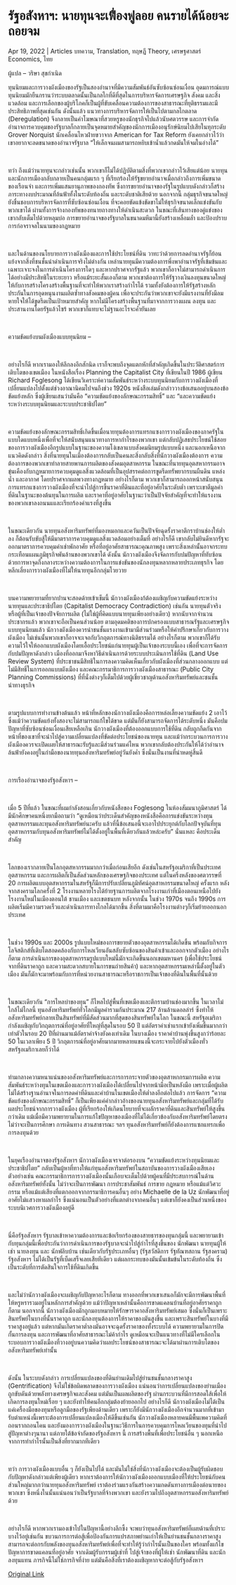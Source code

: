 # รัฐอสังหาฯ: นายทุนจะเฟื่องฟูลอย คนรายได้น้อยจะถอยจม

Apr 19, 2022 | Articles บทความ, Translation, ทฤษฎี Theory, เศรษฐศาสตร์ Economics, ไทย







ผู้แปล – วริษา สุขกำเนิด













ทุนนิยมและการวางผังเมืองของรัฐเป็นสองอำนาจที่มีความสัมพันธ์อันซับซ้อนซ่อนเงื่อน อุดมการณ์แบบทุนนิยมมักยืนกรานว่าระบบตลาดนั้นเป็นกลไกที่ดีที่สุดในการบริหารจัดการเศรษฐกิจ สังคม และสิ่งแวดล้อม และการเลือกของผู้บริโภคก็เป็นผู้ที่ขับเคลื่อนความต้องการของสาธารณะที่ยุติธรรมและมีประสิทธิภาพที่สุดเช่นกัน ดังนั้นแล้ว แนวทางการบริหารจัดการให้เป็นไปตามกลไกตลาด (Deregulation) จึงกลายเป็นคำโฆษณาที่สวยหรูของนักธุรกิจไปแล้วนับศตวรรษ และการจำกัดอำนาจการควบคุมของรัฐบาลก็กลายเป็นจุดหมายสำคัญของนักการเมืองอนุรักษ์นิยมไปเสียในทุกระดับ Grover Norquist นักเคลื่อนไหวฝ่ายขวาจาก American for Tax Reform ยังเคยกล่าวไว้ว่า เขาอยากจะลดขนาดของอำนาจรัฐบาล “ให้เล็กจนผมสามารถหยิบเข้าน้ำแล้วกดมันให้จมในอ่างได้”





 





ทว่า ถึงแม้ว่านายทุนจะกล่าวเช่นนั้น พวกเขาก็ไม่ได้ปฏิบัติตามสิ่งที่พวกเขากล่าวไว้เสียแต่น้อย นายทุนและนักการเมืองกลับกลายเป็นคนกลุ่มแรก ๆ ที่เรียกร้องให้รัฐขยายอำนาจเมื่อกล่าวถึงการเพิ่มขนาดของเรือนจำ และการเพิ่มแสนยานุภาพของกองทัพ ซึ่งการขยายอำนาจของรัฐในรูปแบบดังกล่าวก็สร้างภาระทางงบประมาณที่ล้นฟ้าทั้งในระดับท้องถิ่น และระดับชาติเสียด้วย นอกจากนี้ กลุ่มธุรกิจขนาดใหญ่ยังชื่นชอบการบริหารจัดการที่ซับซ้อนซ่อนเงื่อน ที่จะคอยขัดแข้งขัดขาไม่ให้ธุรกิจขนาดเล็กแข่งขันกับพวกเขาได้ ผ่านทั้งการจ้างกองทัพของทนายถางทางให้ดำเนินสะดวก ในขณะที่เส้นทางของคู่แข่งของเขากลับเต็มไปด้วยหลุมบ่อ การขยายอำนาจของรัฐบาลในขนาดมหึมานี้ยังสร้างเหลื่อมล้ำ และป้องปราบการก่อจราจลในนามของกฎหมาย





 





และในด้านของนโยบายการวางผังเมืองและการใช้ประโยชน์ที่ดิน วาทะว่าด้วยการลดอำนาจรัฐก็ย้อนแย้งจากสิ่งที่ชนชั้นนำดำเนินการจริงไม่ต่างกัน เหล่านายทุนมีความต้องการพึ่งพาอำนาจรัฐที่เข้มข้นและเฉพาะเจาะจงในการดำเนินโครงการใดๆ และหากปราศจากรัฐแล้ว พวกเขาก็อาจไม่สามารถดำเนินการได้อย่างมีประสิทธิในระยะยาว หรือแม้ระยะสั้นเองก็ตาม พวกเขาต้องการให้รัฐวางเงินลงทุนขนาดใหญ่ให้กับการสร้างโครงสร้างพื้นฐานที่จะทำให้พวกเราสร้างกำไรได้ รวมทั้งยังต้องการให้รัฐสร้างหลักประกันในการอุดหนุนงานผลิตซ้ำทางสังคมของผู้คน เพื่อจะประกันว่าพวกเขาจะยังมีแรงงานที่ยังมีลมหายใจให้ได้ขูดรีดเป็นเป้าหมายสำคัญ หากไม่มีโครงสร้างพื้นฐานที่มาจากการวางแผน ลงทุน และประสานงานโดยรัฐแล้วไซร้ พวกเขาก็แทบจะไม่ฐานอะไรจะค้ำยันเลย





 





ความขัดแย้งบนผังเมืองแบบทุนนิยม –





 





อย่างไรก็ดี หากเรามองให้ลึกลงอีกสักนิด เราก็จะพบถึงจุดแตกหักที่สำคัญเกิดขึ้นในประวัติศาสตร์การเติบโตของเขตเมือง ในหนังสือเรื่อง Planning the Capitalist City ที่เขียนในปี 1986 ผู้เขียน Richard Foglesong ได้เขียนวิเคราะห์ความสัมพันธ์ระหว่างระบบทุนนิยมกับการวางผังเมืองที่เปลี่ยนแปลงไปตั้งแต่ช่วงอาณานิคมไปจนถึงช่วง 1920s หนังสือเล่มดังกล่าววางข้อเสนออยู่บนสองข้อขัดแย้งหลัก ซึ่งผู้เขียนเสนว่ามันคือ “ความขัดแย้งของลักษณะกรรมสิทธิ์” และ “และความขัดแย้งระหว่างระบบทุนนิยมและระบบประชาธิปไตย”





 





ความขัดแย้งของลักษณะกรรมสิทธิ์เกิดขึ้นเมื่อนายทุนต้องการแทรกแซงการวางผังเมืองของภาครัฐในแบบใดแบบหนึ่งเพื่อที่จะให้สนับสนุนแนวทางการหากำไรของพวกเขา แต่กลับปฏิเสธประโยชน์ใช้สอยของการวางผังเมืองอีกรูปแบบในฐานะของความโง่เขลาแบบสังคมนิยมรูปแบบหนึ่ง และนอกเหนือจากแนวคิดดังกล่าว สิ่งที่นายทุนในเมืองต้องการกลับเป็นคนละสิ่งกลับสิ่งที่นักวางผังเมืองต้องการ ความต้องการของพวกเขาทำลายสายพานการผลิตของสังคมอุตสาหกรรม ในขณะที่นายทุนอุตสหากรรมอาจขุ่นเคืองกับกฎหมายการควบคุมดูแลสิ่งแวดล้อมที่เป็นอุปสรรคต่อการขูดรีดทรัพยากรบนผืนดิน แหล่งน้ำ และอากาศ โดยปราศจากผลพวงทางกฎหมาย อย่างไรก็ตาม พวกเขาก็สามารถออกหน้าสนับสนุนการแทรกแซงการวางผังเมืองที่จะนำไปสู่การขึ้นราคาที่ดินและที่อยู่อาศัยในระดับต่ำ เพราะเขาตีมูลค่าที่ดินในฐานะของต้นทุนในการผลิต และราคาที่อยู่อาศัยในฐานะว่าเป็นปัจจัยสำคัญที่จะทำให้แรงงานของพวกเขาลงถนนแและเรียกร้องค่าแรงที่สูงขึ้น





 





ในขณะเดียวกัน นายทุนอสังหาริมทรัพย์ที่มองหมอกและควันเป็นปัจจัยฉุดรั้งราคาตึกราบ้านช่องให้ต่ำลง ก็ต้อนรับขับสู้ให้มีมาตราการควบคุมดูแลสิ่งแวดล้อมอย่างเต็มที่ อย่างไรก็ดี เขากลับไม่ยินดีหากรัฐจะออกมาตราการควบคุมค่าเช่าพักอาศัย หรือที่อยู่อาศัยสาธารณะคุณภาพสูง เพราะสิ่งเหล่านั้นอาจกระทบกระเทือนแผนภูมิธุรกิจพันล้านของพวกเขาได้ ดังนั้น นักวางผังเมืองจึงจัดการกับปมปัญหาที่ทับซ้อน ด้วยการหาจุดกึ่งกลางระหว่างความต้องการในการแข่งขันของนักลงทุนหลากหลายประเภทธุรกิจ โดยหลีกเลี่ยงการวางผังเมืองที่ไม่ให้นายทุนอีกกลุ่มโวยวาย





 





บนความพยายามที่ยากปานจะสอดด้ายเข้าเข็มนี้ นักวางผังเมืองก้ต้องเผชิญกับความขัดแย้งระหว่างนายทุนและประชาธิปไตย (Capitalist Democracy Contradiction) เช่นกัน นายทุนตัวจริง หรือผู้ที่เป็นเจ้าของปัจจัยการผลิต (ไม่ใช่ผู้ที่คิดแบบนายทุนเพียงอย่างเดียว) หากนับจากจำนวนประชากรแล้ว พวกเขาจะถือเป็นคนส่วนน้อย ตามอุดมคติของการปกครองแบบสาธารณรัฐและเศรษฐกิจแบบทุนนิยมแล้ว นักวางผังเมืองควรนำชนชั้นแรงงานเข้ามามีส่วนร่วมหรือให้คำปรึกษาเกี่ยวกับการวางผังเมือง ไม่เช่นนั้นพวกเขาก็อาจจะเจอกับวิกฤตการณ์ทางนิติธรรมได้ อย่างไรก็ตาม พวกเขาก็ได้รับความไว้ใจให้ออกแบบผังเมืองโดยเอื้อประโยชน์แก่นายทุนผู้เป็นเจ้าของระบบนี้เอง เพื่อที่จะการจัดการกับปมปัญหาดังกล่าว เมืองที่ออกมาจึงหาวิธีดำเนินการด้วยระบบประเมินการใช้ที่ดิน (Land Use Review System) ที่ประชาชนมีสิทธิในการลงความคิดเห็นเกี่ยวกับผังเมืองที่ส่วนกลางออกแบบ แต่ไม่มีสิทธิ์ในการออกแบบผังเมือง และคณะกรรมาธิการการวางผังเมืองสาธารณะ (Public City Planning Commissions) ที่ที่นั่งต่างๆก็เต็มไปด้วยผู้เชี่ยวชาญด้านอสังหาริมทรัพย์และชนชั้นนำทางธุรกิจ





 





ตามรูปแบบการทำงานข้างต้นแล้ว หน้าที่หลักของนักวางผังเมืองคือการหล่อเลี้ยงความขัดแย้ง 2 เอาไว้ ซึ่งแม้ว่าความขัดแย้งทั้งสองจะไม่สามารถแก้ไขได้ขาด แต่มันก็ยังสามารถจัดการได้ระดับหนึ่ง มันคือปมปัญหาที่ซับซ้อนซ่อนเงื่อนเสียเหลือเกิน นักวางผังเมืองที่ต้องออกแบบการใช้ที่ดิน กลับถูกกีดกันจากหน้าที่ของเขาที่จะนำไปสู่ความเปลี่ยนแปลงที่ขัดต่อประโยชน์ของนายทุน และแม้ว่ากระบวนการการวางผังเมืองควรจะเปิดเผยให้สาธารณะรับรู้และมีส่วนร่วมแค่ไหน พวกเขากลับต้องประกันให้ได้ว่าอำนาจล้นฟ้ายังคงอยู่ในกำมือของนายทุนอสังหาริมทรัพย์อยู่วันยังค่ำ ซึ่งนั่นเป็นงานที่น่าหดหู่สิ้นดี





 





การเรืองอำนาจของรัฐอสังหาฯ –





 





เมื่อ 5 ปีที่แล้ว ในขณะที่ผมกำลังสอนเกี่ยวกับหนังสือของ Foglesong ในห้องสัมมนาภูมิศาสตร์ ได้มีนักศึกษาคนหนึ่งยกมือถามว่า “ดูเหมือนว่าประเด็นสำคัญของหนังสือคือการแข่งขันระหว่างทุนอุตสาหกรรมและทุนอสังหาริมทรัพย์นะครับ แล้วที่นี้ข้อเสนอนี้จะเอาไปประยุกต์กับโลกปัจจุบันที่ทุนอุตสาหกรรมกับทุนอสังหาริมทรัพย์ไม่ได้ตั้งอยู่ในพื้นที่เดียวกันแล้วหล่ะครับ” นั่นแหละ คือประเด็นสำคัญ





 





โลกของเรากลายเป็นโลกอุตสหากรรมมากกว่าเมื่อก่อนเสียอีก ดังเช่นในสหรัฐอเมริกาที่เป็นประเทศอุตสาหกรรม และการผลิตก็เป็นสัดส่วนหลักของเศรษฐกิจของประเทศ แต่ในครึ่งหลังของศตวรรษที่ 20 การผลิตแบบอุตสหากรรมในสหรัฐก็มีการปรับเปลี่ยนภูมิทัศน์อุตสาหกรรมขนาดใหญ่ ครั้งแรก หลังจากสงครามโลกครั้งที่ 2 โรงงานหลายโรงได้ย้ายฐานการผลิตจากโรงงานเก่าที่เมืองตอนเหนือไปยังโรงงานใหม่ในเมืองตอนใต้ ชานเมือง และเขตชนบท หลังจากนั้น ในช่วง 1970s จนถึง 1990s การผลิตเริ่มมีความรวดเร็วและดำเนินการทางไกลได้มากขึ้น สิ่งที่ตามมาคือโรงงานต่างๆก็เริ่มย้ายออกนอกประเทศ





 





ในช่วง 1990s และ 2000s รูปแบบใหม่ของการขยายตัวของอุตสาหกรรมได้เกิดขึ้น พร้อมกับกิจการโลจิสติกส์ที่เติบโตสอดคล้องกับการไหลเวียนอันสลับซับซ้อนของสินค้าเข้าและออกจากตัวเมือง อย่างไรก็ตาม การดำเนินการของอุตสาหกรรมรูปแบบใหม่นี้มักจะเกิดขึ้นนอกเขตมหานคร (เพื่อใช้ประโยชน์จากที่ดินราคาถูก และความสะดวกสบายในการขนถ่ายสินค้า) และหากอุตสาหกรรมเหล่านี้ตั้งอยู่ในตัวเมือง มันก็มักจะมาพร้อมกับการที่หน่วยงานสาธารณะหรือราชการเป็นเจ้าของที่ดินในพื้นที่นั้นด้วย





 





ในขณะเดียวกัน “การไหลบ่าของทุน” ก็ไหลไปสู่พื้นที่เขตเมืองและตึกรามบ้านช่องมากขึ้น ในเวลาไม่ใกล้ไม่ไกลนี้ ทุนอสังหาริมทรัพย์ทั่วโลกมีมูลค่ารวมกันประมาณ 217 ล้านล้านดอลล่าร์ ซึ่งทำให้อสังหาริมทรัพย์กลายเป็นสินทรัพย์ที่มีสัดส่วนมากที่สุดของสินทรัพย์ในโลก ในขณะนี้ สหรัฐอเมริกากำลังเผชิญกับวิกฤตการณ์ที่อยู่อาศัยที่ใหญ่ที่สุดในรอบ 50 ปี แต่อัตราค่าเช่าแรกเข้ายังเพิ่มขึ้นมากกว่าเท่าตัวในรอบ 20 ปีที่ผ่านมาแม้อัตราค่าจ้างยังคงเท่าเดิม ในบางเมือง ราคาค่าบ้านพุ่งขึ้นสูงกว่าร้อยละ 50 ในเวลาเพียง 5 ปี วิกฤตการณ์ที่อยู่อาศัยมากมายหลายแขนงนี้จะกระจายไปยังตัวเมืองทั่วสหรัฐอเมริกาเลยก็ว่าได้





 





ท่ามกลางความหนาแน่นของอสังหาริมทรัพย์และการการกระจายตัวของอุตสาหกกรมการผลิต ความสัมพันธ์ระหว่างทุนในเขตเมืองและการวางผังเมืองได้เปลี่ยนไปจากหน้ามือเป็นหลังมือ เพราะเมื่อผู้ผลิตไม่ได้สร้างฐานอำนาจในการลดค่าที่ดินและค่าบ้านในเขตเมืองให้ต่ำลงอีกต่อไปแล้ว การจัดการ “ความขัดแย้งของลักษณะกรรมสิทธิ์” ก็เป็นเพียงแค่คำกล่าวอ้างของนายทุนอสังหาริมทรัพย์และกลุ่มที่ได้รับผลประโยชน์จากการวางผังเมือง ผู้ที่เรียกร้องให้เกิดนโยบายที่จะผลักราคาที่ดินและสินทรัพย์ให้สูงขึ้นกว่าเดิม แม้เมื่อมีความพยายามในการแก้ไขปัญหาของเมืองที่ไม่ได้เกี่ยวข้องกับอสังหาริมทรัพย์โดยตรง ไม่ว่าจะเป็นการศึกษา การเดินทาง สวนสาธารณะ ฯลฯ ทุนอสังหาริมทรัพย์ก็ยังต้องการแซกแทรกเพื่อการลงทุนด้วย





 





ในยุคเรืองอำนาจของรัฐอสังหาฯ นักวางผังเมืองเจรจาต่อรองบน “ความขัดแย้งระหว่างทุนนิยมและประชาธิปไตย” กลับเป็นผู้หาที่ทางให้แก่ทุนอสังหาริมทรัพย์ในสถาบันของการวางผังเมืองเสียเอง ตัวอย่างเช่น คณะกรรมาธิการการวางผังเมืองนั้นเกือบจะเต็มไปด้วยผู้คนที่มีประสบการณ์ในด้านอสังหาริมทรัพย์ทั้งนั้น ไม่ว่าจะเป็นการพัฒนา การประชาสัมพันธ์ การขาย กฎหมาย หรือแม้แต่วิศวะกรรม หรือแม้แต่เสียงที่แตกออกจากกรรมาธิการคนอื่นๆ อย่าง Michaelle de la Uz นักพัฒนาที่อยู่อาศัยไม่แสวงหาผลกำไร ซึ่งแน่นอนเป็นตัวอย่างที่แตกต่างจากคนอื่นๆ แต่เขาก็ยังคงเป็นส่วนหนึ่งของระบบนิเวศการวางผังเมืองอยู่ดี





 





นี่คือรัฐอสังหาฯ รัฐบาลเข้าหาความต้องการและข้อเรียกร้องของสายธารของทุนกลุ่มนี้ และพยายามเข้ากับทุนกลุ่มนี้เพื่อประกันว่าการดำเนินการของรัฐบาลจะนำไปสู่กำไรที่สูงขึ้นของ นักพัฒนา นายทุนผู้ให้เช่า นายลงทุน และ นักฟลิบบ้าน เช่นเดียวกับรัฐประเภทอื่นๆ (รัฐสวัสดิการ รัฐทัณฑสถาน รัฐสงคราม) รัฐอสังหาฯ ไม่ได้เป็นรัฐที่เบ็ดเสร็จเลยเสียทีเดียว แต่ผลกระทบของมันนั้นเข้มข้นในระดับท้องถิ่น ซึ่งเป็นระดับที่การตัดสินใจการใช้ที่ดินเกิดขึ้น





 





และไม่ว่านักวางผังเมืองจะเผชิญกับปัญหาอะไรก็ตาม ทางออกที่พวกเขาเสนอก็มักจะมีการพัฒนาพื้นที่ให้หรูหรารวมอยู่ในหลักการสำคัญด้วย แม้ว่าปัญหาเหล่านั้นคือการขาดแคลนบ้านที่อยู่อาศัยราคาถูกก็ตาม นอกจากนี้ นักวางผังเมืองมักถูกมอบหมายให้รักษาราคาอสังหาริมทรัพย์เสมอ ซึ่งนั่นก็เป็นเพราะสินทรัพย์ในบางที่นั้นราคาถูก และนักลงทุนต้องการให้ราคาของมันสูงขึ้น และเพราะสินทรัพย์ในบางที่มีราคาสูงอยู่แล้ว แต่หากมันเกิดราคาต่ำลงมันอาจจะฉุดรั้งราคาของทั้งระบบได้ ความพยายามในการปิดกั้นการลงทุน และการพัฒนาที่อาศัยสาธารณะไม่ค้ากำไร ดูเหมือนจะเป็นแนวทางที่ไม่มีใครเลือกในระบอบการวางผังเมืองที่วางอยู่บนความคิดว่าผลประโยชน์ของสาธารณะจะได้มาผ่านการเติบโตของอสังหาริมทรัพย์เท่านั้น 





 





ดังนั้น ในระบบดังกล่าว การเปลี่ยนแปลงของที่ดินย่านเดิมไปสู่ย่านชนชั้นกลางราคาสูง (Gentrification) จึงไม่ใช่ข้อผิดพลาดของการวางผังเมือง แน่นอนว่าการเปลี่ยนแปลงของย่านเมืองถูกขับดันด้วยพลังทางเศรษฐกิจและสังคม แต่มันเป็นผลผลิตของรัฐ ผ่านกระบวนที่มีการสอดใส้เพื่อให้เกิดการลงทุนใหม่เรื่อย ๆ และยังทำให้คนอีกกลุ่มต้องย้ายออกไป อย่างไรก็ดี นักวางผังเมืองไม่ได้เป็นแค่เครื่องมือของทุนหรือลูกมือของรัฐเพียงด้านเดียว เพราะก็ยังมีนักวางผังเมืองอีกจำนวนมากที่เข้ามารับตำแหน่งนี้เพราะต้องการเปลี่ยนแปลงเมืองให้ดีขึ้นเช่นกัน นักวางผังเมืองหลายคนมีพื้นเพความคิดที่ถอนรากถอนโคน และยังมองการวางผังเมืองในฐานะวิธีการในการควบคุมการไหลเวียนของทุนที่นำไปสู่ปัญหาต่างๆนานา แต่ภายใต้ข้อจำกัดของรัฐอสังหาฯ นี้ การสร้างพื้นที่เพื่อประโยชน์อื่น ๆ นอกเหนือจากการทำกำไรนั้นเป็นสิ่งที่ยากมากทีเดียว





 





ทว่า การวางผังเมืองแบบอื่น ๆ ก็ยังเป็นไปได้ และมันไม่ใช่สิ่งที่นักวางผังเมืองจะต้องเป็นผู้รับผิดชอบกับปัญหาดังกล่าวแต่เพียงผู้เดียว หากเราต้องการให้นักวางผังเมืองออกแบบเมืองที่ให้ประโยชน์กับคนส่วนใหญ่มากกว่านายทุนอสังหาริมทรัพย์ เราต้องร่วมแรงกันสร้างความกดดันทางการเมืองต่อนายของพวกเขา ซึ่งหนึ่งในนั้นแน่นอนว่าเป็นรัฐบาลที่จ้างพวกเขา และยังรวมไปถึงอุตสาหกรรมอสังหาริมทรัพย์ด้วย





 





อย่างไรก็ดี หากพวกเรามองเข้าไปในปัญหานี้อย่างลึกซึ้ง จะพบว่าทุนอสังหาริมทรัพย์ก็เผยด้านที่เปราะบางไว้อยู่เช่นกัน ขบวนการการต่อสู้เพื่อป้องกันการแปรสภาพย่านเก่าให้เป็นย่านชนชั้นกลางราคาสูงสามารถจะต่อกรกับพลังของทุนอสังหาริมทรัพย์เพื่อที่จะทำให้รู้ว่ากำไรนั้นเป็นของใคร พร้อมทั้งแก้ไขปัญหาการขาดแคลนที่อยู่อาศัย จากเดิมผู้รับกรรมผู้เช่าที่ ไปสู่เจ้าของที่ผู้ให้เช่า นักพัฒนาที่ดิน และนักลงทุนแทน ภารกิจนี้ไม่ใช่ภารกิจที่ง่าย แต่มันคือสิ่งที่เราต้องเผชิญหากจะต่อสู้กับรัฐอสังหาฯ



[Original Link](https://www.dindeng.com/real-estate/)